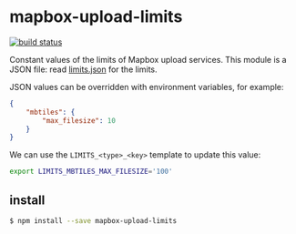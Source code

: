# mapbox-upload-limits

[![build status](https://secure.travis-ci.org/mapbox/mapbox-upload-limits.png)](http://travis-ci.org/mapbox/mapbox-upload-limits)

Constant values of the limits of Mapbox upload services. This module
is a JSON file: read [limits.json](limits.json) for the limits.

JSON values can be overridden with environment variables, for example:
```json
{
    "mbtiles": {
        "max_filesize": 10
    }
}
```
We can use the `LIMITS_<type>_<key>` template to update this value:
```sh
export LIMITS_MBTILES_MAX_FILESIZE='100'
```

## install

```sh
$ npm install --save mapbox-upload-limits
```

